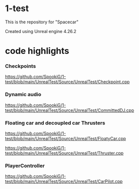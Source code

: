 # 1-test
This is the repository for "Spacecar"

Created using Unreal engine 4.26.2

# code highlights

### Checkpoints

https://github.com/SpookiG/1-test/blob/main/UnrealTest/Source/UnrealTest/Checkpoint.cpp


### Dynamic audio

https://github.com/SpookiG/1-test/blob/main/UnrealTest/Source/UnrealTest/CommittedDJ.cpp


### Floating car and decoupled car Thrusters

https://github.com/SpookiG/1-test/blob/main/UnrealTest/Source/UnrealTest/FloatyCar.cpp

https://github.com/SpookiG/1-test/blob/main/UnrealTest/Source/UnrealTest/Thruster.cpp


### PlayerController

https://github.com/SpookiG/1-test/blob/main/UnrealTest/Source/UnrealTest/CarPilot.cpp
